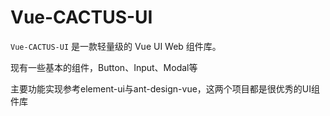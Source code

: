 <h1>
Vue-CACTUS-UI
</h1>

`Vue-CACTUS-UI` 是一款轻量级的 Vue UI Web 组件库。

现有一些基本的组件，Button、Input、Modal等

主要功能实现参考element-ui与ant-design-vue，这两个项目都是很优秀的UI组件库